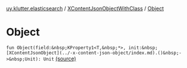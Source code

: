 [uy.klutter.elasticsearch](../index.md) / [XContentJsonObjectWithClass](index.md) / [Object](.)


# Object
`fun Object(field:&nbsp;KProperty1<T,&nbsp;*>, init:&nbsp;[XContentJsonObject](../-x-content-json-object/index.md).()&nbsp;->&nbsp;Unit): Unit` [(source)](https://github.com/kohesive/klutter/blob/master/elasticsearch-jdk7/src/main/kotlin/uy/klutter/elasticsearch/XContent.kt#L52)


